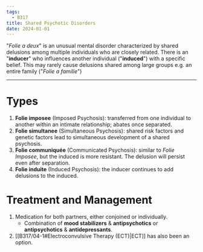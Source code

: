 ```yaml
---
tags:
  - B317
title: Shared Psychotic Disorders
date: 2024-01-01
---
```

"*Folie a deux*" is an unusual mental disorder characterized by shared delusions among multiple individuals who are closely related. There is an "**inducer**" who influences another individual ("**induced**") with a specific belief. This may rarely cause delusions shared among large groups e.g. an entire family ("*Folie a familie*")
___
# Types
1. **Folie imposee** (Imposed Psychosis): transferred from one individual to another within an intimate relationship; abates once separated.
2. **Folie simultanee** (Simultaneous Psychosis): shared risk factors and genetic factors lead to simultaneous development of a shared psychosis.
3. **Folie communiquée** (Communicated Psychosis): similar to *Folie Imposee*, but the induced is more resistant. The delusion will persist even after separation.
4. **Folie induite** (Induced Psychosis): the inducer continues to add delusions to the induced.
# Treatment and Management
1. Medication for both partners, either conjoined or individually.
	- Combination of **mood stabilizers** & **antipsychotics** or **antipsychotics** & **antidepressants**.
2. [[B317/04-1#Electroconvulsive Therapy (ECT)|ECT]] has also been an option.